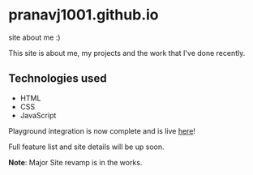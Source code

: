 # pranavj1001.github.io

site about me :)

This site is about me, my projects and the work that I've done recently.

## Technologies used

* HTML
* CSS
* JavaScript

Playground integration is now complete and is live [here](https://pranavj1001.github.io/tools/web-tools.html)!

Full feature list and site details will be up soon.

**Note**: Major Site revamp is in the works.
